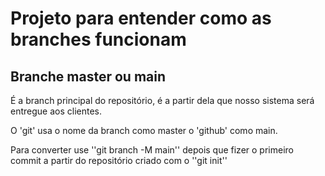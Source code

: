 # Projeto para entender como as branches funcionam

## Branche master ou main

É a branch principal do repositório, é a partir dela que nosso sistema será entregue aos clientes.

O 'git' usa o nome da branch como master o 'github' como main.

Para converter use ''git branch -M main'' depois que fizer o primeiro commit a partir do repositório criado com o ''git init''